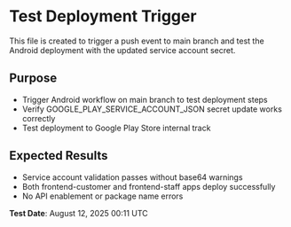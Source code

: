 # Test Deployment Trigger

This file is created to trigger a push event to main branch and test the Android deployment with the updated service account secret.

## Purpose
- Trigger Android workflow on main branch to test deployment steps
- Verify GOOGLE_PLAY_SERVICE_ACCOUNT_JSON secret update works correctly
- Test deployment to Google Play Store internal track

## Expected Results
- Service account validation passes without base64 warnings
- Both frontend-customer and frontend-staff apps deploy successfully
- No API enablement or package name errors

**Test Date**: August 12, 2025 00:11 UTC

